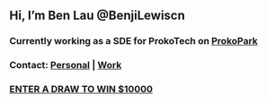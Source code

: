 ## Hi, I’m Ben Lau @BenjiLewiscn
### Currently working as a SDE for ProkoTech on [ProkoPark](https://www.prokopark.us/)
### Contact: [Personal](benjilewiscn@gmail.com) | [Work](yzh.ben.lau@gmail.com)
### [ENTER A DRAW TO WIN $10000](https://www.youtube.com/watch?v=dQw4w9WgXcQ)
